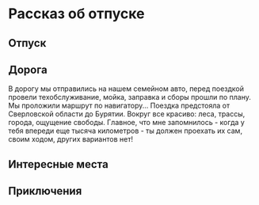 # Рассказ об отпуске

## Отпуск

## Дорога

В дорогу мы отправились на нашем семейном авто, перед поездкой провели техобслуживание, мойка, заправка и сборы прошли по плану. Мы проложили маршрут по навигатору...
Поездка предстояла от Сверловской области до Бурятии. 
Вокруг все красиво: леса, трассы, города, ощущение свободы. Главное, что мне запомнилось - когда у тебя впереди еще тысяча километров - ты должен проехать их сам, своим ходом, других вариантов нет!

## Интересные места

## Приключения